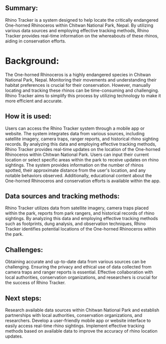 
## Summary:
Rhino Tracker is a system designed to help locate the critically endangered One-horned Rhinoceros within Chitwan National Park, Nepal. By utilizing various data sources and employing effective tracking methods, Rhino Tracker provides real-time information on the whereabouts of these rhinos, aiding in conservation efforts. 

# Background: 
The One-horned Rhinoceros is a highly endangered species in Chitwan National Park, Nepal. Monitoring their movements and understanding their habitat preferences is crucial for their conservation. However, manually locating and tracking these rhinos can be time-consuming and challenging. Rhino Tracker aims to simplify this process by utilizing technology to make it more efficient and accurate.

## How it is used: 
Users can access the Rhino Tracker system through a mobile app or website. The system integrates data from various sources, including satellite imagery, camera traps, ranger reports, and historical rhino sighting records. By analyzing this data and employing effective tracking methods, Rhino Tracker provides real-time updates on the location of the One-horned Rhinoceros within Chitwan National Park.
Users can input their current location or select specific areas within the park to receive updates on rhino sightings. The system provides information on the number of rhinos spotted, their approximate distance from the user's location, and any notable behaviors observed. Additionally, educational content about the One-horned Rhinoceros and conservation efforts is available within the app.

## Data sources and tracking methods:
Rhino Tracker utilizes data from satellite imagery, camera traps placed within the park, reports from park rangers, and historical records of rhino sightings. By analyzing this data and employing effective tracking methods such as footprints, dung analysis, and observation techniques, Rhino Tracker identifies potential locations of the One-horned Rhinoceros within the park.

## Challenges: 
Obtaining accurate and up-to-date data from various sources can be challenging. Ensuring the privacy and ethical use of data collected from camera traps and ranger reports is essential. Effective collaboration with local authorities, conservation organizations, and researchers is crucial for the success of Rhino Tracker.

## Next steps: 
Research available data sources within Chitwan National Park and establish partnerships with local authorities, conservation organizations, and researchers. Develop a user-friendly mobile app or website interface to easily access real-time rhino sightings. Implement effective tracking methods based on available data to improve the accuracy of rhino location updates.
